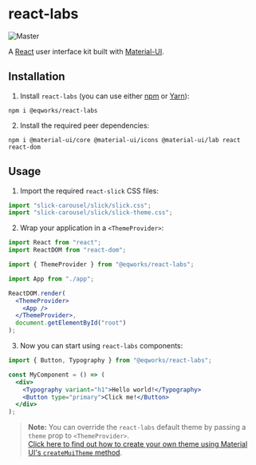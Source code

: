 # react-labs

![Master](https://github.com/EQWorks/react-labs/workflows/Master/badge.svg)

A [React](https://reactjs.org/) user interface kit built with [Material-UI](https://material-ui.com/).

## Installation

1. Install `react-labs` (you can use either [npm](https://www.npmjs.com/) or [Yarn](https://classic.yarnpkg.com/en/)):

```shell
npm i @eqworks/react-labs
```

2. Install the required peer dependencies:

```shell
npm i @material-ui/core @material-ui/icons @material-ui/lab react react-dom
```

## Usage

1. Import the required `react-slick` CSS files:

```jsx
import "slick-carousel/slick/slick.css";
import "slick-carousel/slick/slick-theme.css";
```

2. Wrap your application in a `<ThemeProvider>`:

```jsx
import React from "react";
import ReactDOM from "react-dom";

import { ThemeProvider } from "@eqworks/react-labs";

import App from "./app";

ReactDOM.render(
  <ThemeProvider>
    <App />
  </ThemeProvider>,
  document.getElementById("root")
);
```

3. Now you can start using `react-labs` components:

```jsx
import { Button, Typography } from "@eqworks/react-labs";

const MyComponent = () => (
  <div>
    <Typography variant="h1">Hello world!</Typography>
    <Button type="primary">Click me!</Button>
  </div>
);
```

> **Note:** You can override the `react-labs` default theme by passing a `theme` prop to `<ThemeProvider>`.<br />[Click here to find out how to create your own theme using Material UI's `createMuiTheme` method](https://material-ui.com/customization/theming/#api).
